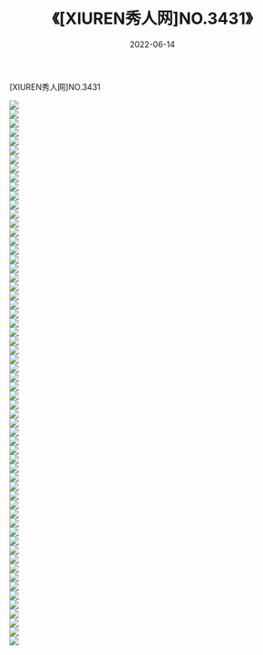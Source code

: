 ﻿---
layout: post
title:  《[XIUREN秀人网]NO.3431》
date:   2022-06-14
img: http://img.660000.xyz/Sharelink/秀人网/秀人网第04部分/[XIUREN秀人网]NO.3431/000.jpg
categories: [美女, 清纯, 唯美]
---

[XIUREN秀人网]NO.3431

 ![](http://img.660000.xyz/Sharelink/秀人网/秀人网第04部分/[XIUREN秀人网]NO.3431/001.jpg) <br>![](http://img.660000.xyz/Sharelink/秀人网/秀人网第04部分/[XIUREN秀人网]NO.3431/002.jpg) <br>![](http://img.660000.xyz/Sharelink/秀人网/秀人网第04部分/[XIUREN秀人网]NO.3431/003.jpg) <br>![](http://img.660000.xyz/Sharelink/秀人网/秀人网第04部分/[XIUREN秀人网]NO.3431/004.jpg) <br>![](http://img.660000.xyz/Sharelink/秀人网/秀人网第04部分/[XIUREN秀人网]NO.3431/005.jpg) <br>![](http://img.660000.xyz/Sharelink/秀人网/秀人网第04部分/[XIUREN秀人网]NO.3431/006.jpg) <br>![](http://img.660000.xyz/Sharelink/秀人网/秀人网第04部分/[XIUREN秀人网]NO.3431/007.jpg) <br>![](http://img.660000.xyz/Sharelink/秀人网/秀人网第04部分/[XIUREN秀人网]NO.3431/008.jpg) <br>![](http://img.660000.xyz/Sharelink/秀人网/秀人网第04部分/[XIUREN秀人网]NO.3431/009.jpg) <br>![](http://img.660000.xyz/Sharelink/秀人网/秀人网第04部分/[XIUREN秀人网]NO.3431/010.jpg) <br>![](http://img.660000.xyz/Sharelink/秀人网/秀人网第04部分/[XIUREN秀人网]NO.3431/011.jpg) <br>![](http://img.660000.xyz/Sharelink/秀人网/秀人网第04部分/[XIUREN秀人网]NO.3431/012.jpg) <br>![](http://img.660000.xyz/Sharelink/秀人网/秀人网第04部分/[XIUREN秀人网]NO.3431/013.jpg) <br>![](http://img.660000.xyz/Sharelink/秀人网/秀人网第04部分/[XIUREN秀人网]NO.3431/014.jpg) <br>![](http://img.660000.xyz/Sharelink/秀人网/秀人网第04部分/[XIUREN秀人网]NO.3431/015.jpg) <br>![](http://img.660000.xyz/Sharelink/秀人网/秀人网第04部分/[XIUREN秀人网]NO.3431/016.jpg) <br>![](http://img.660000.xyz/Sharelink/秀人网/秀人网第04部分/[XIUREN秀人网]NO.3431/017.jpg) <br>![](http://img.660000.xyz/Sharelink/秀人网/秀人网第04部分/[XIUREN秀人网]NO.3431/018.jpg) <br>![](http://img.660000.xyz/Sharelink/秀人网/秀人网第04部分/[XIUREN秀人网]NO.3431/019.jpg) <br>![](http://img.660000.xyz/Sharelink/秀人网/秀人网第04部分/[XIUREN秀人网]NO.3431/020.jpg) <br>![](http://img.660000.xyz/Sharelink/秀人网/秀人网第04部分/[XIUREN秀人网]NO.3431/021.jpg) <br>![](http://img.660000.xyz/Sharelink/秀人网/秀人网第04部分/[XIUREN秀人网]NO.3431/022.jpg) <br>![](http://img.660000.xyz/Sharelink/秀人网/秀人网第04部分/[XIUREN秀人网]NO.3431/023.jpg) <br>![](http://img.660000.xyz/Sharelink/秀人网/秀人网第04部分/[XIUREN秀人网]NO.3431/024.jpg) <br>![](http://img.660000.xyz/Sharelink/秀人网/秀人网第04部分/[XIUREN秀人网]NO.3431/025.jpg) <br>![](http://img.660000.xyz/Sharelink/秀人网/秀人网第04部分/[XIUREN秀人网]NO.3431/026.jpg) <br>![](http://img.660000.xyz/Sharelink/秀人网/秀人网第04部分/[XIUREN秀人网]NO.3431/027.jpg) <br>![](http://img.660000.xyz/Sharelink/秀人网/秀人网第04部分/[XIUREN秀人网]NO.3431/028.jpg) <br>![](http://img.660000.xyz/Sharelink/秀人网/秀人网第04部分/[XIUREN秀人网]NO.3431/029.jpg) <br>![](http://img.660000.xyz/Sharelink/秀人网/秀人网第04部分/[XIUREN秀人网]NO.3431/030.jpg) <br>![](http://img.660000.xyz/Sharelink/秀人网/秀人网第04部分/[XIUREN秀人网]NO.3431/031.jpg) <br>![](http://img.660000.xyz/Sharelink/秀人网/秀人网第04部分/[XIUREN秀人网]NO.3431/032.jpg) <br>![](http://img.660000.xyz/Sharelink/秀人网/秀人网第04部分/[XIUREN秀人网]NO.3431/033.jpg) <br>![](http://img.660000.xyz/Sharelink/秀人网/秀人网第04部分/[XIUREN秀人网]NO.3431/034.jpg) <br>![](http://img.660000.xyz/Sharelink/秀人网/秀人网第04部分/[XIUREN秀人网]NO.3431/035.jpg) <br>![](http://img.660000.xyz/Sharelink/秀人网/秀人网第04部分/[XIUREN秀人网]NO.3431/036.jpg) <br>![](http://img.660000.xyz/Sharelink/秀人网/秀人网第04部分/[XIUREN秀人网]NO.3431/037.jpg) <br>![](http://img.660000.xyz/Sharelink/秀人网/秀人网第04部分/[XIUREN秀人网]NO.3431/038.jpg) <br>![](http://img.660000.xyz/Sharelink/秀人网/秀人网第04部分/[XIUREN秀人网]NO.3431/039.jpg) <br>![](http://img.660000.xyz/Sharelink/秀人网/秀人网第04部分/[XIUREN秀人网]NO.3431/040.jpg) <br>![](http://img.660000.xyz/Sharelink/秀人网/秀人网第04部分/[XIUREN秀人网]NO.3431/041.jpg) <br>![](http://img.660000.xyz/Sharelink/秀人网/秀人网第04部分/[XIUREN秀人网]NO.3431/042.jpg) <br>![](http://img.660000.xyz/Sharelink/秀人网/秀人网第04部分/[XIUREN秀人网]NO.3431/043.jpg) <br>![](http://img.660000.xyz/Sharelink/秀人网/秀人网第04部分/[XIUREN秀人网]NO.3431/044.jpg) <br>![](http://img.660000.xyz/Sharelink/秀人网/秀人网第04部分/[XIUREN秀人网]NO.3431/045.jpg) <br>![](http://img.660000.xyz/Sharelink/秀人网/秀人网第04部分/[XIUREN秀人网]NO.3431/046.jpg) <br>![](http://img.660000.xyz/Sharelink/秀人网/秀人网第04部分/[XIUREN秀人网]NO.3431/047.jpg) <br>![](http://img.660000.xyz/Sharelink/秀人网/秀人网第04部分/[XIUREN秀人网]NO.3431/048.jpg) <br>![](http://img.660000.xyz/Sharelink/秀人网/秀人网第04部分/[XIUREN秀人网]NO.3431/049.jpg) <br>![](http://img.660000.xyz/Sharelink/秀人网/秀人网第04部分/[XIUREN秀人网]NO.3431/050.jpg) <br>![](http://img.660000.xyz/Sharelink/秀人网/秀人网第04部分/[XIUREN秀人网]NO.3431/051.jpg) <br>![](http://img.660000.xyz/Sharelink/秀人网/秀人网第04部分/[XIUREN秀人网]NO.3431/052.jpg) <br>![](http://img.660000.xyz/Sharelink/秀人网/秀人网第04部分/[XIUREN秀人网]NO.3431/053.jpg) <br>![](http://img.660000.xyz/Sharelink/秀人网/秀人网第04部分/[XIUREN秀人网]NO.3431/054.jpg) <br>![](http://img.660000.xyz/Sharelink/秀人网/秀人网第04部分/[XIUREN秀人网]NO.3431/055.jpg) <br>![](http://img.660000.xyz/Sharelink/秀人网/秀人网第04部分/[XIUREN秀人网]NO.3431/056.jpg) <br>![](http://img.660000.xyz/Sharelink/秀人网/秀人网第04部分/[XIUREN秀人网]NO.3431/057.jpg) <br>![](http://img.660000.xyz/Sharelink/秀人网/秀人网第04部分/[XIUREN秀人网]NO.3431/058.jpg) <br>![](http://img.660000.xyz/Sharelink/秀人网/秀人网第04部分/[XIUREN秀人网]NO.3431/059.jpg) <br>![](http://img.660000.xyz/Sharelink/秀人网/秀人网第04部分/[XIUREN秀人网]NO.3431/060.jpg) <br>